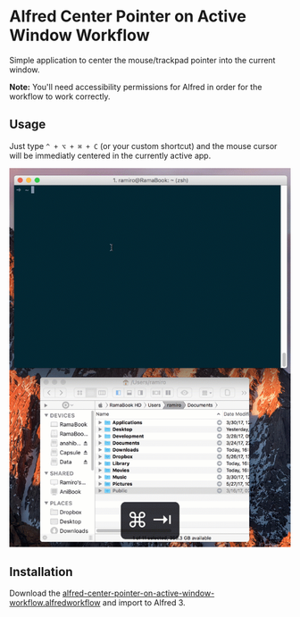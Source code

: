 # Alfred Center Pointer on Active Window Workflow

Simple application to center the mouse/trackpad pointer into the current window. 

**Note:** You'll need accessibility permissions for Alfred in order for the workflow to work correctly.

## Usage

Just type `^ + ⌥ + ⌘ + C` (or your custom shortcut) and the mouse cursor will be immediatly centered in the currently active app.

![Example](screenshots/example.gif)

## Installation
Download the [alfred-center-pointer-on-active-window-workflow.alfredworkflow](alfred-center-pointer-on-active-window-workflow.alfredworkflow?raw=true) and import to Alfred 3.
